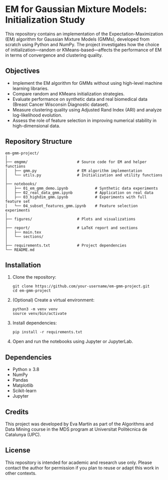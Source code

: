 # EM for Gaussian Mixture Models: Initialization Study

This repository contains an implementation of the Expectation-Maximization (EM) algorithm for Gaussian Mixture Models (GMMs), developed from scratch using Python and NumPy. The project investigates how the choice of initialization—random or KMeans-based—affects the performance of EM in terms of convergence and clustering quality.

## Objectives

- Implement the EM algorithm for GMMs without using high-level machine learning libraries.
- Compare random and KMeans initialization strategies.
- Evaluate performance on synthetic data and real biomedical data (Breast Cancer Wisconsin Diagnostic dataset).
- Measure clustering quality using Adjusted Rand Index (ARI) and analyze log-likelihood evolution.
- Assess the role of feature selection in improving numerical stability in high-dimensional data.

## Repository Structure

```
em-gmm-project/
│
├── emgmm/                      # Source code for EM and helper functions
│   ├── gmm.py                  # EM algorithm implementation
│   └── utils.py                # Initialization and utility functions
│
├── notebooks/                 
│   ├── 01_em_gmm_demo.ipynb            # Synthetic data experiments
│   ├── 02_real_data_gmm.ipynb          # Application on real data
│   ├── 03_highdim_gmm.ipynb            # Experiments with full feature set
│   └── 04_subset_features_gmm.ipynb    # Feature selection experiments
│
├── figures/                    # Plots and visualizations
│
├── report/                     # LaTeX report and sections
│   ├── main.tex
│   └── sections/
│
├── requirements.txt            # Project dependencies
└── README.md
```

## Installation

1. Clone the repository:
   ```
   git clone https://github.com/your-username/em-gmm-project.git
   cd em-gmm-project
   ```

2. (Optional) Create a virtual environment:
   ```
   python3 -m venv venv
   source venv/bin/activate
   ```

3. Install dependencies:
   ```
   pip install -r requirements.txt
   ```

4. Open and run the notebooks using Jupyter or JupyterLab.

## Dependencies

- Python ≥ 3.8
- NumPy
- Pandas
- Matplotlib
- Scikit-learn
- Jupyter

## Credits

This project was developed by Eva Martín as part of the Algorithms and Data Mining course in the MDS program at Universitat Politècnica de Catalunya (UPC).

## License

This repository is intended for academic and research use only. Please contact the author for permission if you plan to reuse or adapt this work in other contexts.

